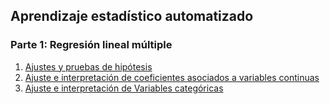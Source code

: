 ## Aprendizaje estadístico automatizado

### Parte 1: Regresión lineal múltiple

1. [Ajustes y pruebas de hipótesis](Estadistica4/Ejemplo1RLM.html)
2. [Ajuste e interpretación de coeficientes asociados a variables continuas](Estadistica4/Ejemplo2RLM.html)
3. [Ajuste e interpretación de Variables categóricas](Estadistica4/Ejemplo3RLM.html)
